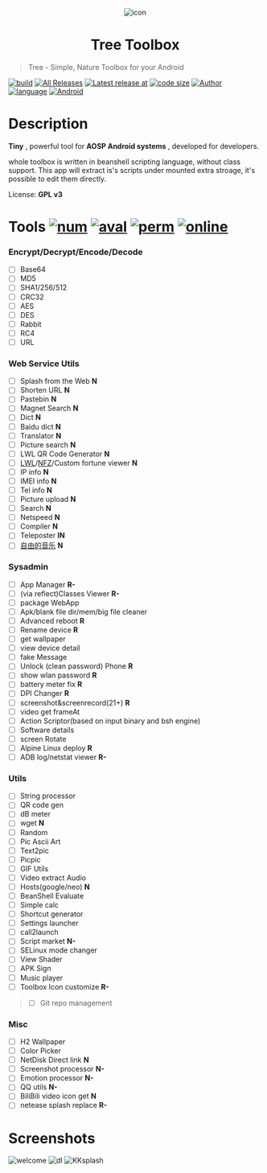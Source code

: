 <p align="center">
  <img src="https://raw.githubusercontent.com/pigfromChina/TreeToolbox/master/doc/material-tree.png" alt="icon" />
</p>

<h1 align="center">Tree Toolbox</h1>

> Tree - Simple, Nature Toolbox for your Android

[![build](https://img.shields.io/travis/pigfromChina/TreeToolbox.svg?style=flat-square)](https://travis-ci.org/pigfromChina/TreeToolbox)
[![All Releases](https://img.shields.io/github/downloads/pigfromchina/treetoolbox/total.svg?style=flat-square)](https://github.com/pigfromChina/TreeToolbox/releases)
[![Latest release at](https://img.shields.io/github/release-date/pigfromchina/treetoolbox.svg?style=flat-square)](https://github.com/pigfromChina/TreeToolbox/releases)
[![code size](https://img.shields.io/github/languages/code-size/pigfromchina/treetoolbox.svg?style=flat-square)]()
[![Author](https://img.shields.io/badge/author-duangsuse-green.svg?style=flat-square)](https://t.me/duangsuse)
[![language](https://img.shields.io/badge/lang-beanshell-EB2A02A.svg?style=flat-square)](https://github.com/beanshell/beanshell)
[![Android](https://img.shields.io/badge/Android-15_to_27-green.svg?style=flat-square)](https://github.com/pigfromChina/TreeToolbox/blob/master/app/build.gradle)

# Description

__Tiny__ , powerful tool for __AOSP Android systems__ , developed for developers.

whole toolbox is written in beanshell scripting language, without class support. This app will extract is's scripts under mounted extra stroage, it's possible to edit them
directly.

License: __GPL v3__

# Tools [![num](https://img.shields.io/badge/count-77-blue.svg?style=flat-square)](https://github.com/pigfromChina/TreeToolbox/blob/master/app/src/main/assets) [![aval](https://img.shields.io/badge/avalible-0-green.svg?style=flat-square)](https://github.com/pigfromChina/TreeToolbox/blob/master/app/src/main/assets) [![perm](https://img.shields.io/badge/needes_root-8-red.svg?style=flat-square)](https://github.com/pigfromChina/TreeToolbox/blob/master/app/src/main/assets) [![online](https://img.shields.io/badge/needs_network-22-pink.svg?style=flat-square)](https://github.com/pigfromChina/TreeToolbox/blob/master/app/src/main/assets)

### Encrypt/Decrypt/Encode/Decode
- [ ] Base64
- [ ] MD5
- [ ] SHA1/256/512
- [ ] CRC32
- [ ] AES
- [ ] DES
- [ ] Rabbit
- [ ] RC4
- [ ] URL
### Web Service Utils
- [ ] Splash from the Web __N__
- [ ] Shorten URL __N__
- [ ] Pastebin __N__
- [ ] Magnet Search __N__
- [ ] Dict __N__
- [ ] Baidu dict __N__
- [ ] Translator __N__
- [ ] Picture search __N__
- [ ] LWL QR Code Generator __N__
- [ ] [LWL](https://blog.lwl12.com/read/hitokoto-api.html)/[NFZ](https://blog.nfz.moe/archives/delasaka-paranoia-api.html)/Custom fortune viewer __N__
- [ ] IP info __N__
- [ ] IMEI info __N__
- [ ] Tel info __N__
- [ ] Picture upload __N__
- [ ] Search __N__
- [ ] Netspeed __N__
- [ ] Compiler __N__
- [ ] Teleposter __IN__
- [ ] [自由的音乐](https://www.tikitiki.cn) __N__
### Sysadmin
- [ ] App Manager __R-__
- [ ] (via reflect)Classes Viewer __R-__
- [ ] package WebApp
- [ ] Apk/blank file dir/mem/big file cleaner
- [ ] Advanced reboot __R__
- [ ] Rename device __R__
- [ ] get wallpaper
- [ ] view device detail
- [ ] fake Message
- [ ] Unlock (clean password) Phone __R__
- [ ] show wlan password __R__
- [ ] battery meter fix __R__
- [ ] DPI Changer __R__
- [ ] screenshot&screenrecord(21+) __R__
- [ ] video get frameAt
- [ ] Action Scriptor(based on input binary and bsh engine)
- [ ] Software details
- [ ] screen Rotate
- [ ] Alpine Linux deploy __R__
- [ ] ADB log/netstat viewer __R-__
### Utils
- [ ] String processor
- [ ] QR code gen
- [ ] dB meter
- [ ] wget __N__
- [ ] Random
- [ ] Pic Ascii Art
- [ ] Text2pic
- [ ] Picpic
- [ ] GIF Utils
- [ ] Video extract Audio
- [ ] Hosts(google/neo) __N__
- [ ] BeanShell Evaluate
- [ ] Simple calc
- [ ] Shortcut generator
- [ ] Settings launcher
- [ ] call2launch
- [ ] Script market __N-__
- [ ] SELinux mode changer
- [ ] View Shader
- [ ] APK Sign
- [ ] Music player
- [ ] Toolbox Icon customize __R-__
>- [ ] Git repo management
### Misc
- [ ] H2 Wallpaper
- [ ] Color Picker
- [ ] NetDisk Direct link __N__
- [ ] Screenshot processor __N-__
- [ ] Emotion processor __N-__
- [ ] QQ utils __N-__
- [ ] BiliBili video icon get __N__
- [ ] netease splash replace __R-__
# Screenshots
![welcome](https://github.com/pigfromChina/TreeToolbox/raw/master/doc/start.png)
![dl](https://github.com/pigfromChina/TreeToolbox/raw/master/doc/dling.png)
![KKsplash](https://github.com/pigfromChina/TreeToolbox/raw/master/doc/kk_splash.png)
